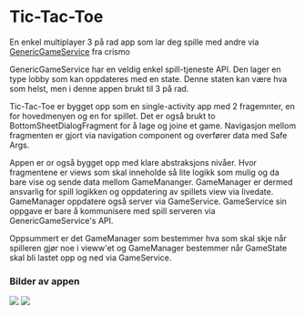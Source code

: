 # Tic-Tac-Toe

En enkel multiplayer 3 på rad app som lar deg spille med andre via [GenericGameService](https://github.com/crismo/GenericGameService) fra crismo

GenericGameService har en veldig enkel spill-tjeneste API. Den lager en type lobby som kan oppdateres med en state. Denne staten kan være hva som helst, men i denne appen brukt til 3 på rad.

Tic-Tac-Toe er bygget opp som en single-activity app med 2 fragemnter, en for hovedmenyen og en for spillet. Det er også brukt to BottomSheetDialogFragment for å lage og joine et game. Navigasjon mellom fragmenten er gjort via navigation component og overfører data med Safe Args. 

Appen er or også bygget opp med klare abstraksjons nivåer. Hvor fragmentene er views som skal inneholde så lite logikk som mulig og da bare vise og sende data mellom GameMananger. 
GameManager er dermed ansvarlig for spill logikken og oppdatering av spillets view via livedate. GameManager oppdatere også server via GameService. 
GameService sin oppgave er bare å kommunisere med spill serveren via GenericGameService's API. 

Oppsummert er det GameManager som bestemmer hva som skal skje når spilleren gjør noe i vieww'et og GameManager bestemmer når GameState skal bli lastet opp og ned via GameService.

### Bilder av appen
![](https://user-images.githubusercontent.com/69724523/117991001-f59cc100-b33d-11eb-8251-001e6833efdb.png) 
![](https://user-images.githubusercontent.com/69724523/117991114-0cdbae80-b33e-11eb-857e-32f60f332dc5.png)
